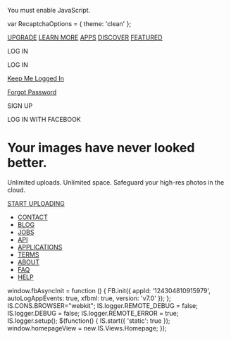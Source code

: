 You must enable JavaScript.

var RecaptchaOptions = { theme: 'clean' };

[](http://yfrog.com/)

[UPGRADE](http://yfrog.com/upgrade) [LEARN MORE](http://yfrog.com/about) [APPS](http://yfrog.com/applications) [DISCOVER](http://yfrog.com/discover) [FEATURED](http://yfrog.com/featured)

LOG IN

LOG IN

 [Keep Me Logged In](#)

[Forgot Password](http://yfrog.com/forgot_password)

SIGN UP

LOG IN WITH FACEBOOK

Your images have never looked better.
=====================================

Unlimited uploads. Unlimited space. Safeguard your high-res photos in the cloud.

[START UPLOADING](http://yfrog.com/signup)

*   [CONTACT](http://yfrog.com/contact)
*   [BLOG](http://blog.imageshack.com/)
*   [JOBS](http://blog.yfrog.com/jobs)
*   [API](http://api.imageshack.us/)
*   [APPLICATIONS](http://yfrog.com/applications)
*   [TERMS](http://yfrog.com/terms)
*   [ABOUT](http://yfrog.com/about)
*   [FAQ](http://yfrog.com/faq)
*   [HELP](http://yfrog.com/help)

window.fbAsyncInit = function () { FB.init({ appId: '124304810915979', autoLogAppEvents: true, xfbml: true, version: 'v7.0' }); }; IS.CONS.BROWSER="webkit"; IS.logger.REMOTE\_DEBUG = false; IS.logger.DEBUG = false; IS.logger.REMOTE\_ERROR = true; IS.logger.setup(); $(function() { IS.start({ 'static': true }); window.homepageView = new IS.Views.Homepage; });